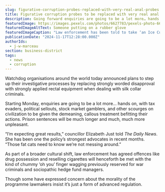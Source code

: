 ```yaml
---
slug: figurative-corruption-probes-replaced-with-very-real-anal-probes
title: Figurative corruption probes to be replaced with very real anal probes
description: Going forward enquiries are going to be a lot more… hands on
featuredImage: https://images.pexels.com/photos/6627783/pexels-photo-6627783.jpeg
featuredImageAltText: Someone putting on a rubber glove
featuredImageCaption: "Law enforcement has been told to take ‘an Ice Cube approach' to lubrication"
publicationDate: "2024-11-17T12:28:00.000Z"
authorIds:
  - j-w-marceau
section: business-district
tags:
  - news
  - corruption
---
```


Watchdog organisations around the world today announced plans to step up their investigative processes by replacing strongly worded disapproval with strongly applied rectal equipment when dealing with silk collar criminals.

Starting Monday, enquiries are going to be a lot more… hands on, with tax evaders, political sellouts, stock market gamblers, and other scourges on civilization to be given the demeaning, callous treatment befitting their actions. Prison sentences will be much longer and much, much more unpleasant.

“I’m expecting great results,” councillor Elizabeth Just told _The Daily News_. She has been one the policy’s strongest advocates in recent months. “Those fat cats need to know we’re not messing around.”

As part of a broader cultural shift, law enforcement has agreed offences like drug possession and reselling cigarettes will henceforth be met with the kind of chummy ‘oh you’ finger wagging previously reserved for war criminals and sociopathic hedge fund managers.

Though some have expressed concern about the morality of the programme lawmakers insist it’s just a form of advanced regulation.
